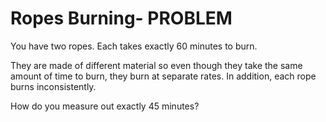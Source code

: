 #
# Ropes Burning- PROBLEM
You have two ropes. Each takes exactly 60 minutes to burn.

They are made of different material so even though they take the same amount of time to burn, they burn at separate rates. In addition, each rope burns inconsistently.

How do you measure out exactly 45 minutes?